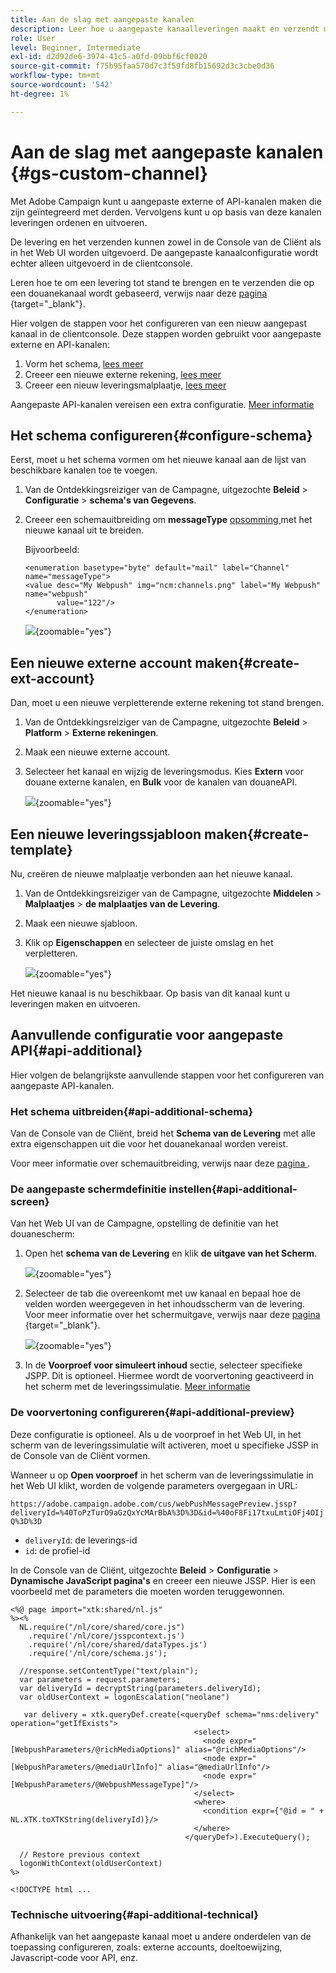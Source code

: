 ```yaml
---
title: Aan de slag met aangepaste kanalen
description: Leer hoe u aangepaste kanaalleveringen maakt en verzendt met Adobe Campaign Web
role: User
level: Beginner, Intermediate
exl-id: d2d92de6-3974-41c5-a0fd-09bbf6cf0020
source-git-commit: f75b95faa570d7c3f59fd8fb15692d3c3cbe0d36
workflow-type: tm+mt
source-wordcount: '542'
ht-degree: 1%

---
```


# Aan de slag met aangepaste kanalen {#gs-custom-channel}

Met Adobe Campaign kunt u aangepaste externe of API-kanalen maken die zijn geïntegreerd met derden. Vervolgens kunt u op basis van deze kanalen leveringen ordenen en uitvoeren.

De levering en het verzenden kunnen zowel in de Console van de Cliënt als in het Web UI worden uitgevoerd. De aangepaste kanaalconfiguratie wordt echter alleen uitgevoerd in de clientconsole.

Leren hoe te om een levering tot stand te brengen en te verzenden die op een douanekanaal wordt gebaseerd, verwijs naar deze [ pagina ](https://experienceleague.adobe.com/docs/campaign-web/v8/msg/gs-custom-channel.html){target="_blank"}.

Hier volgen de stappen voor het configureren van een nieuw aangepast kanaal in de clientconsole. Deze stappen worden gebruikt voor aangepaste externe en API-kanalen:

1. Vorm het schema, [ lees meer ](#configure-schema)
1. Creeer een nieuwe externe rekening, [ lees meer ](#create-ext-account)
1. Creeer een nieuw leveringsmalplaatje, [ lees meer ](#create-template)

Aangepaste API-kanalen vereisen een extra configuratie. [Meer informatie](#api-additional)

## Het schema configureren{#configure-schema}

Eerst, moet u het schema vormen om het nieuwe kanaal aan de lijst van beschikbare kanalen toe te voegen.

1. Van de Ontdekkingsreiziger van de Campagne, uitgezochte **Beleid** > **Configuratie** > **schema&#39;s van Gegevens**.

1. Creeer een schemauitbreiding om **messageType** [ opsomming ](../config/enumerations.md) met het nieuwe kanaal uit te breiden.

   Bijvoorbeeld:

   ```
   <enumeration basetype="byte" default="mail" label="Channel" name="messageType">
   <value desc="My Webpush" img="ncm:channels.png" label="My Webpush" name="webpush"
          value="122"/>
   </enumeration>
   ```

   ![](assets/cus-schema.png){zoomable="yes"}

## Een nieuwe externe account maken{#create-ext-account}

Dan, moet u een nieuwe verpletterende externe rekening tot stand brengen.

1. Van de Ontdekkingsreiziger van de Campagne, uitgezochte **Beleid** > **Platform** > **Externe rekeningen**.

1. Maak een nieuwe externe account.

1. Selecteer het kanaal en wijzig de leveringsmodus. Kies **Extern** voor douane externe kanalen, en **Bulk** voor de kanalen van douaneAPI.

   ![](assets/cus-ext-account.png){zoomable="yes"}

## Een nieuwe leveringssjabloon maken{#create-template}

Nu, creëren de nieuwe malplaatje verbonden aan het nieuwe kanaal.

1. Van de Ontdekkingsreiziger van de Campagne, uitgezochte **Middelen** > **Malplaatjes** > **de malplaatjes van de Levering**.

1. Maak een nieuwe sjabloon.

1. Klik op **Eigenschappen** en selecteer de juiste omslag en het verpletteren.

   ![](assets/cus-template.png){zoomable="yes"}

Het nieuwe kanaal is nu beschikbaar. Op basis van dit kanaal kunt u leveringen maken en uitvoeren.

## Aanvullende configuratie voor aangepaste API{#api-additional}

Hier volgen de belangrijkste aanvullende stappen voor het configureren van aangepaste API-kanalen.

### Het schema uitbreiden{#api-additional-schema}

Van de Console van de Cliënt, breid het **Schema van de Levering** met alle extra eigenschappen uit die voor het douanekanaal worden vereist.

Voor meer informatie over schemauitbreiding, verwijs naar deze [ pagina ](../dev/extend-schema.md).

### De aangepaste schermdefinitie instellen{#api-additional-screen}

Van het Web UI van de Campagne, opstelling de definitie van het douanescherm:

1. Open het **schema van de Levering** en klik **de uitgave van het Scherm**.

   ![](assets/cus-schema2.png){zoomable="yes"}

1. Selecteer de tab die overeenkomt met uw kanaal en bepaal hoe de velden worden weergegeven in het inhoudsscherm van de levering. Voor meer informatie over het schermuitgave, verwijs naar deze [ pagina ](https://experienceleague.adobe.com/docs/campaign-web/v8/conf/schemas.html#fields){target="_blank"}.

   ![](assets/cus-schema3.png){zoomable="yes"}

1. In de **Voorproef voor simuleert inhoud** sectie, selecteer specifieke JSPP. Dit is optioneel. Hiermee wordt de voorvertoning geactiveerd in het scherm met de leveringssimulatie. [Meer informatie](#api-additional-preview)

### De voorvertoning configureren{#api-additional-preview}

Deze configuratie is optioneel. Als u de voorproef in het Web UI, in het scherm van de leveringssimulatie wilt activeren, moet u specifieke JSSP in de Console van de Cliënt vormen.

Wanneer u op **Open voorproef** in het scherm van de leveringssimulatie in het Web UI klikt, worden de volgende parameters overgegaan in URL:

`https://adobe.campaign.adobe.com/cus/webPushMessagePreview.jssp?deliveryId=%40ToPzTurO9aGzQxYcMArBbA%3D%3D&id=%40oF8Fi17txuLmtiOFj4OIjQ%3D%3D`

* `deliveryId`: de leverings-id
* `id`: de profiel-id

In de Console van de Cliënt, uitgezochte **Beleid** > **Configuratie** > **Dynamische JavaScript pagina&#39;s** en creeer een nieuwe JSSP. Hier is een voorbeeld met de parameters die moeten worden teruggewonnen.

```
<%@ page import="xtk:shared/nl.js"
%><%
  NL.require("/nl/core/shared/core.js")
    .require('/nl/core/jsspcontext.js')
    .require('/nl/core/shared/dataTypes.js')
    .require('/nl/core/schema.js');
    
  //response.setContentType("text/plain");
  var parameters = request.parameters;
  var deliveryId = decryptString(parameters.deliveryId);
  var oldUserContext = logonEscalation("neolane")
  
   var delivery = xtk.queryDef.create(<queryDef schema="nms:delivery" operation="getIfExists">
                                         <select>
                                           <node expr="[WebpushParameters/@richMediaOptions]" alias="@richMediaOptions"/>
                                           <node expr="[WebpushParameters/@mediaUrlInfo]" alias="@mediaUrlInfo"/>
                                           <node expr="[WebpushParameters/@WebpushMessageType]"/>
                                         </select>
                                         <where>
                                           <condition expr={"@id = " + NL.XTK.toXTKString(deliveryId)}/>
                                         </where>
                                       </queryDef>).ExecuteQuery();

  // Restore previous context
  logonWithContext(oldUserContext)
%>

<!DOCTYPE html ...
```

### Technische uitvoering{#api-additional-technical}

Afhankelijk van het aangepaste kanaal moet u andere onderdelen van de toepassing configureren, zoals: externe accounts, doeltoewijzing, Javascript-code voor API, enz.


